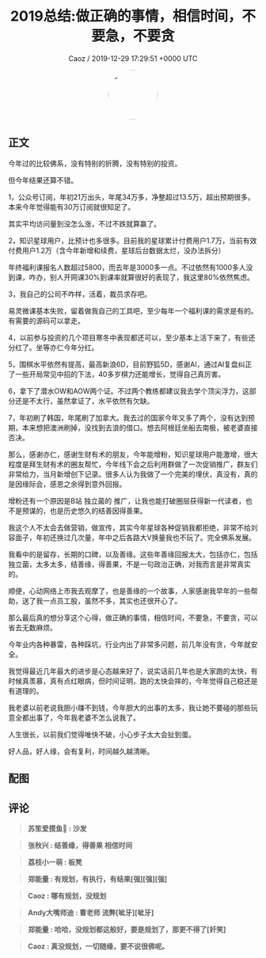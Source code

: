 <h1 align="center">2019总结:做正确的事情，相信时间，不要急，不要贪</h1>
<p align="center">
    <a>Caoz / 2019-12-29 17:29:51 &#43;0000 UTC</a>
</p>

<div align="center">
    <img src="https://images.zsxq.com/Fq1ec0LaMgzg1iEwJesuuOoekfTn?e=1590940799&amp;token=kIxbL07-8jAj8w1n4s9zv64FuZZNEATmlU_Vm6zD:gitkG3UJjUIIFGyx27kihI1V6bQ=" width="100" height="100" style="border:1px solid;border-radius:50%; color:#ffffff"/>
</div>

## 正文

<div>
 

今年过的比较佛系，没有特别的折腾，没有特别的投资。

但今年结果还算不错。

1，公众号订阅，年初21万出头，年尾34万多，净整超过13.5万，超出预期很多。本来今年觉得能有30万订阅就很知足了。

其实平均访问量到没怎么涨，不过不跌就算赢了。

2，知识星球用户，比预计也多很多。目前我的星球累计付费用户1.7万，当前有效付费用户1.2万（含今年新增和续费，星球后台数据太烂，没办法拆分）

年终福利课报名人数超过5800，而去年是3000多一点。不过依然有1000多人没到课，咋办，别人开网课30%到课率就算很好的表现了，我这里80%依然焦虑。

3，我自己的公司不咋样，活着，裁员求存吧。

易灵微课基本失败，留着做我自己的工具吧，至少每年一个福利课的需求是有的。有需要的源码可以拿走。

4，以前参与投资的几个项目寒冬中表现都还可以，至少基本上活下来了，有些还分红了。坐等亦仁今年分红。

5，围棋水平依然有提高，最高新浪6D，目前野狐5D，感谢AI，通过AI复盘纠正了一些开局常见中招的下法，40多岁棋力还能增长，觉得自己真厉害。

6，拿下了潜水OW和AOW两个证。不过两个教练都建议我去学个顶尖浮力，这部分还是不太行，虽然拿证了，水平依然有欠缺。

7，年初刷了韩国，年尾刷了加拿大。我去过的国家今年又多了两个，没有达到预期，本来想把澳洲刷掉，没找到去浪的借口。想去阿根廷坐船去南极，被老婆直接否决。

那么，感谢亦仁，感谢生财有术的朋友，今年能增粉，知识星球用户能激增，很大程度是拜生财有术的圈友帮忙，今年线下会之后利用群做了一次促销推广，群友们非常给力，当月新增创下记录。很多人认为我做了一个完美的埋伏，真没有，真的是因缘际会，感恩之余得到意外回报。

增粉还有一个原因是B站 独立菌的 推广，让我也能打破圈层获得新一代读者，也不是预谋的，也是历史悠久的结善因得善果。

我这个人不太会去做营销，做宣传，其实今年星球各种促销我都拒绝，非常不给刘容面子，年初还换过几次量，年中之后各路大V换量我也不玩了。完全佛系发展。

我看中的是留存，长期的口碑，以及善缘。这些年善缘回报太大，包括亦仁，包括独立菌，太多太多，结善缘，得善果，不是一句政治正确，对我而言是非常真实的。

顺便，心动网络上市我去观摩了，也是善缘的一个故事，人家感谢我早年的一些帮助，送了我一点员工股，虽然不多，其实也还很开心了。

那么最后真的想分享这个心得，做正确的事情，相信时间，不要急，不要贪，可以省去无数麻烦。

今年业内各种暴雷，各种踩坑，行业内出了非常多问题，前几年没有贪，今年就安全。

我觉得最近几年最大的进步是心态越来好了，说实话前几年也是大家跑的太快，有时候真羡慕，真有点红眼病，但时间证明，跑的太快会摔的，今年觉得自己稳还是有道理的。

我老婆以前老说我胆小赚不到钱，今年胆大的出事的太多，我让她不要碰的那些玩意全都出事了，今年我老婆不怎么说我了。

人生很长，以前我们觉得唯快不破，小心步子太大会扯到蛋。

好人品，好人缘，会有复利，时间越久越清晰。
</div>

## 配图
<div class="image" align="center">

</div>

## 评论

<div align="left">
<div>

<blockquote >
<span> <strong>苏笙爱摸鱼🐶 : 沙发 </strong></span>
</blockquote>

<blockquote >
<span> <strong>张秋兴 : 结善缘，得善果
相信时间 </strong></span>
</blockquote>

<blockquote >
<span> <strong>荔枝小一萌 : 板凳 </strong></span>
</blockquote>

<blockquote >
<span> <strong>郑能量 : 有规划，有执行，有结果[强][强][强] </strong></span>
</blockquote>

<blockquote >
<span> <strong>Caoz : 哪有规划，没规划 </strong></span>
</blockquote>

<blockquote >
<span> <strong>Andy大嘴师迪 : 曹老师 流弊[呲牙][呲牙] </strong></span>
</blockquote>

<blockquote >
<span> <strong>郑能量 : 哈哈，没规划都这般好，要是规划了，那更不得了[奸笑] </strong></span>
</blockquote>

<blockquote >
<span> <strong>Caoz : 真没规划，一切随缘，要不说很佛呢。 </strong></span>
</blockquote>

</div>
</div>